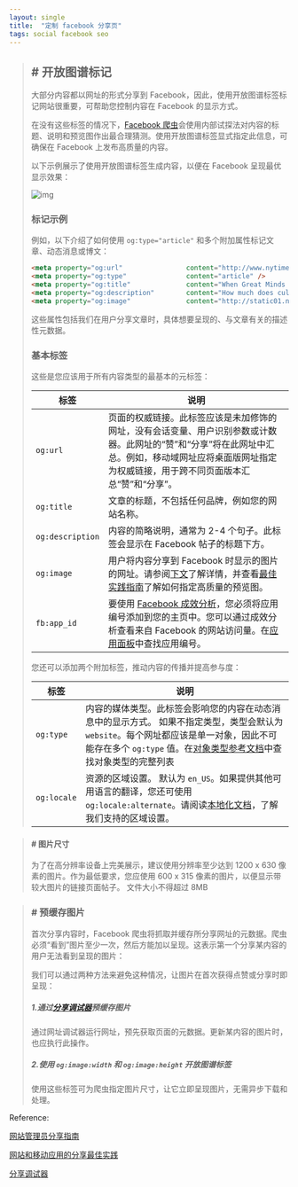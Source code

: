 ```yaml
---
layout: single
title:  "定制 facebook 分享页"
tags: social facebook seo
---
```



> ## # 开放图谱标记
>
> 大部分内容都以网址的形式分享到 Facebook，因此，使用开放图谱标签标记网站很重要，可帮助您控制内容在 Facebook 的显示方式。
>
> 在没有这些标签的情况下，[Facebook 爬虫](https://developers.facebook.com/docs/sharing/webmasters/crawler)会使用内部试探法对内容的标题、说明和预览图作出最合理猜测。使用开放图谱标签显式指定此信息，可确保在 Facebook 上发布高质量的内容。
>
> 以下示例展示了使用开放图谱标签生成内容，以便在 Facebook 呈现最优显示效果：
>
> ![img](https://scontent-nrt1-1.xx.fbcdn.net/v/t39.2178-6/10956906_396737803821010_168799778_n.png?oh=0346dbe6e82042b7945162f7169a2daf&oe=5AE15BC0)
>
> ### 标记示例
>
> 例如，以下介绍了如何使用 `og:type="article"` 和多个附加属性标记文章、动态消息或博文：
>
> ```html
> <meta property="og:url"                content="http://www.nytimes.com/2015/02/19/arts/international/when-great-minds-dont-think-alike.html" />
> <meta property="og:type"               content="article" />
> <meta property="og:title"              content="When Great Minds Don’t Think Alike" />
> <meta property="og:description"        content="How much does culture influence creative thinking?" />
> <meta property="og:image"              content="http://static01.nyt.com/images/2015/02/19/arts/international/19iht-btnumbers19A/19iht-btnumbers19A-facebookJumbo-v2.jpg" />
> ```
>
>
>
> 这些属性包括我们在用户分享文章时，具体想要呈现的、与文章有关的描述性元数据。
>
> ### 基本标签
>
> 这些是您应该用于所有内容类型的最基本的元标签：
>
> | 标签               | 说明                                       |
> | ---------------- | ---------------------------------------- |
> | `og:url`         | 页面的权威链接。此标签应该是未加修饰的网址，没有会话变量、用户识别参数或计数器。此网址的“赞”和“分享”将在此网址中汇总。例如，移动域网址应将桌面版网址指定为权威链接，用于跨不同页面版本汇总“赞”和“分享”。 |
> | `og:title`       | 文章的标题，不包括任何品牌，例如您的网站名称。                  |
> | `og:description` | 内容的简略说明，通常为 2-4 个句子。此标签会显示在 Facebook 帖子的标题下方。 |
> | `og:image`       | 用户将内容分享到 Facebook 时显示的图片的网址。请参阅[下文](https://developers.facebook.com/docs/sharing/webmasters#images)了解详情，并查看[最佳实践指南](https://developers.facebook.com/docs/sharing/best-practices#images)了解如何指定高质量的预览图。 |
> | `fb:app_id`      | 要使用 [Facebook 成效分析](https://developers.facebook.com/docs/sharing/referral-insights)，您必须将应用编号添加到您的主页中。您可以通过成效分析查看来自 Facebook 的网站访问量。在[应用面板](https://developers.facebook.com/apps/redirect/dashboard)中查找应用编号。 |
>
> 您还可以添加两个附加标签，推动内容的传播并提高参与度：
>
> | 标签          | 说明                                       |
> | ----------- | ---------------------------------------- |
> | `og:type`   | 内容的媒体类型。此标签会影响您的内容在动态消息中的显示方式。 如果不指定类型，类型会默认为 `website`。每个网址都应该是单一对象，因此不可能存在多个 `og:type` 值。在[对象类型参考文档](https://developers.facebook.com/docs/reference/opengraph#object-type)中查找对象类型的完整列表 |
> | `og:locale` | 资源的区域设置。 默认为 `en_US`。如果提供其他可用语言的翻译，您还可使用 `og:locale:alternate`。请阅读[本地化文档](https://developers.facebook.com/docs/internationalization#locales)，了解我们支持的区域设置。 |



> #### # 图片尺寸
>
> 为了在高分辨率设备上完美展示，建议使用分辨率至少达到 1200 x 630 像素的图片。作为最低要求，您应使用 600 x 315 像素的图片，以便显示带较大图片的链接页面帖子。 文件大小不得超过 8MB



> ### # 预缓存图片
>
> 首次分享内容时，Facebook 爬虫将抓取并缓存所分享网址的元数据。爬虫必须“看到”图片至少一次，然后方能加以呈现。这表示第一个分享某内容的用户无法看到呈现的图片：
>
>
>
> 我们可以通过两种方法来避免这种情况，让图片在首次获得点赞或分享时即呈现：
>
> ##### 1.通过[分享调试器](https://developers.facebook.com/tools/debug)预缓存图片
>
> 通过网址调试器运行网址，预先获取页面的元数据。更新某内容的图片时，也应执行此操作。
>
> ##### 2.使用 `og:image:width` 和 `og:image:height` 开放图谱标签
>
> 使用这些标签可为爬虫指定图片尺寸，让它立即呈现图片，无需异步下载和处理。



Reference:

[网站管理员分享指南](https://developers.facebook.com/docs/sharing/webmasters#markup)

[网站和移动应用的分享最佳实践](https://developers.facebook.com/docs/sharing/best-practices#images)

[分享调试器](https://developers.facebook.com/tools/debug)
